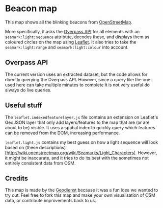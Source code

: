 # Beacon map
This map shows all the blinking beacons from [OpenStreetMap](http://www.openstreetmap.org/).

More specifically, it asks the [Overpass API](https://www.overpass-api.de) for all elements with an `seamark:light:sequence` attribute, decodes these, and displays them as coloured circles on the map using [Leaflet](http://leafletjs.com). It also tries to take the `seamark:light:range` and `seamark:light:colour` into account.

## Overpass API
The current version uses an extracted dataset, but the code allows for directly querying the Overpass API. However, since a query like the one used here can take multiple minutes to complete it is not very useful do always do live queries.

## Useful stuff
The `leaflet.indexedfeaturelayer.js` file contains an extension on Leaflet's GeoJSON layer that only add layers/features to the map that are (or are about to be) visible. It uses a spatial index to quickly query which features can be removed from the DOM, increasing performance.

`leaflet.light.js` contains my best guess on how a light sequence will look based on (these descriptions)[http://wiki.openstreetmap.org/wiki/Seamarks/Light_Characters]. However, it might be inaccurate, and it tries to do its best with the sometimes not entirely consistent data from OSM.

## Credits
This map is made by the [Geodienst](http://www.geodienst.xyz) because it was a fun idea we wanted to try out. Feel free to fork this map and make your own visualisation of OSM data, or contribute improvements back to us. 
